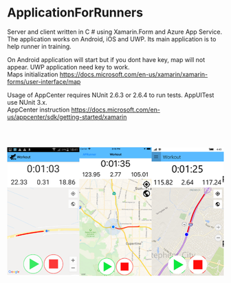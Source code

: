 # ApplicationForRunners


Server and client written in C # using Xamarin.Form and Azure App Service. The application works on Android, iOS and UWP. Its main application is to help runner in training.


On Android application will start but if you dont have key, map will not appear. UWP application need key to work. <br />
Maps initialization https://docs.microsoft.com/en-us/xamarin/xamarin-forms/user-interface/map


Usage of AppCenter requires NUnit 2.6.3 or 2.6.4 to run tests. AppUITest use NUnit 3.x. <br />
AppCenter instruction https://docs.microsoft.com/en-us/appcenter/sdk/getting-started/xamarin


<br />
<br />


![alt text](https://github.com/MateuszKapusta/ApplicationForRunners/blob/master/ApplicationForRunners_Xamarin_Forms/App.png)
